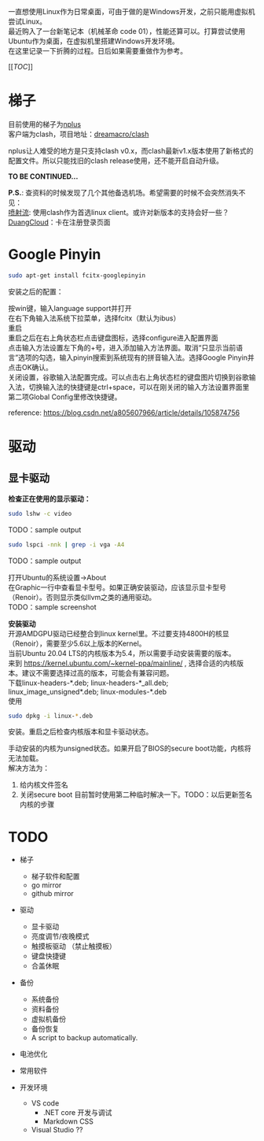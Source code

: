一直想使用Linux作为日常桌面，可由于做的是Windows开发，之前只能用虚拟机尝试Linux。  
最近购入了一台新笔记本（机械革命 code 01），性能还算可以。打算尝试使用Ubuntu作为桌面，在虚拟机里搭建Windows开发环境。  
在这里记录一下折腾的过程。日后如果需要重做作为参考。

[[_TOC_]]

# 梯子

目前使用的梯子为[nplus](nplus.icu)  
客户端为clash，项目地址：[dreamacro/clash](https://github.com/Dreamacro/clash)

nplus让人难受的地方是只支持clash v0.x，而clash最新v1.x版本使用了新格式的配置文件。所以只能找旧的clash release使用，还不能开启自动升级。

__TO BE CONTINUED...__


__P.S.__: 查资料的时候发现了几个其他备选机场。希望需要的时候不会突然消失不见：  
[喷射流](https://jetstream.zendesk.com/hc/zh-tw): 使用clash作为首选linux client。或许对新版本的支持会好一些？  
[DuangCloud](https://www.dcrelay.me/)：卡在注册登录页面


# Google Pinyin

```sh
sudo apt-get install fcitx-googlepinyin
```
安装之后的配置：

按win键，输入language support并打开  
在右下角输入法系统下拉菜单，选择fcitx（默认为ibus）  
重启  
重启之后在右上角状态栏点击键盘图标，选择configure进入配置界面  
点击输入方法设置左下角的+号，进入添加输入方法界面。取消“只显示当前语言”选项的勾选，输入pinyin搜索到系统现有的拼音输入法。选择Google Pinyin并点击OK确认。  
关闭设置，谷歌输入法配置完成。可以点击右上角状态栏的键盘图片切换到谷歌输入法，切换输入法的快捷键是ctrl+space，可以在刚关闭的输入方法设置界面里第二项Global Config里修改快捷键。


reference: https://blog.csdn.net/a805607966/article/details/105874756

# 驱动

## 显卡驱动

**检查正在使用的显示驱动：**  
```sh
sudo lshw -c video
```
TODO：sample output


```sh
sudo lspci -nnk | grep -i vga -A4
```
TODO：sample output

打开Ubuntu的系统设置->About  
在Graphic一行中查看显卡型号。如果正确安装驱动，应该显示显卡型号（Renoir）。否则显示类似llvm之类的通用驱动。  
TODO：sample screenshot


**安装驱动**  
开源AMDGPU驱动已经整合到linux kernel里。不过要支持4800H的核显（Renoir），需要至少5.6以上版本的Kernel。  
当前Ubuntu 20.04 LTS的内核版本为5.4，所以需要手动安装需要的版本。  
来到 https://kernel.ubuntu.com/~kernel-ppa/mainline/ , 选择合适的内核版本。建议不需要选择过高的版本，可能会有兼容问题。  
下载linux-headers-\*.deb; linux-headers-\*_all.deb; linux_image_unsigned*.deb; linux-modules-*.deb  
使用
```sh
sudo dpkg -i linux-*.deb
```
安装。重启之后检查内核版本和显卡驱动状态。

手动安装的内核为unsigned状态。如果开启了BIOS的secure boot功能，内核将无法加载。  
解决方法为：
1. 给内核文件签名
2. 关闭secure boot
目前暂时使用第二种临时解决一下。TODO：以后更新签名内核的步骤


# TODO
- 梯子
  - 梯子软件和配置
  - go mirror
  - github mirror

- 驱动
  - 显卡驱动
  - 亮度调节/夜晚模式
  - 触摸板驱动 （禁止触摸板）
  - 键盘快捷键
  - 合盖休眠

- 备份
  - 系统备份
  - 资料备份
  - 虚拟机备份
  - 备份恢复
  - A script to backup automatically.

- 电池优化

- 常用软件
- 开发环境
  - VS code
    - .NET core 开发与调试
    - Markdown CSS
  - Visual Studio ??
